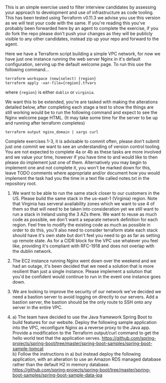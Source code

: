 This is an simple exercise used to filter interview candidates by assessing your
approach to development and use of infrastructure as code tooling. This has been
tested using Terraform v0.11.3 we advise you use this version as we will test
your code with the same. If you're reading this you've probably been forwarded
here by an agent to complete the exercise, if you do fork the repo please don't
push your changes as they will be publicly visible to any other candidates,
instead zip up your repo and forward to the agent.

Here we have a Terraform script building a simple VPC network, for now we have
just one instance running the web server Nginx in it's default configuration,
serving up the default welcome page. To run this use the following command...

    terraform workspace (new|select) {region}
    terraform apply -var-file={region}.tfvars

where `{region}` is either `dublin` or `virginia`.

We want this to be extended, you're are tasked with making the alterations
detailed below, after completing each stage a test to show the things are still
working would be to run the following command and expect to see the Nginx
welcome page HTML. (It may take some time for the server to be up and running
after terraform completes)

    terraform output nginx_domain | xargs curl

Complete exercises 1-3, it is advisable to commit often, please don't submit
just one commit we want to see an understanding of version control tooling. You
are not expected to complete 4a or 4b as these tasks are more involved and we
value your time, however if you have time to and would like to then please do
implement just one of them. Alternatively you may begin to implement one and not
complete it, you won't be marked down for this, leave TODO comments where
appropriate and/or document how you would implement the task had you the time in
a text file called notes.txt in the repository root.

1. We want to be able to run the same stack closer to our customers in the US.
   Please build the same stack in the us-east-1 (Virginia) region. Note that
   Virginia has serveral availability zones which we want to use 4 of them so
   that will need to be taken into consideration yet we still want to run
   a stack in Ireland using the 3 AZs there. We want to reuse as much code as
   possible, we don't want a separate network definition for each region. Feel
   free to modify the existing code as much as possible in order to do this,
   you'll also need to consider terraform state each stack should have it's own
   state but don't feel you need to go as far as setting up remote state. As for
   a CIDR block for the VPC use whatever you feel like, providing it's compliant
   with RFC-1918 and does not overlap with the dublin network.

2. The EC2 instance running Nginx went down over the weekend and we had an
   outage, it's been decided that we need a solution that is more resilient than
   just a single instance. Please implement a solution that you'd be confident
   would continue to run in the event one instance goes down.

3. We are looking to improve the security of our network we've decided we need
   a bastion server to avoid logging on directly to our servers. Add a bastion
   server, the bastion should be the only route to SSH onto any server in the
   entire VPC.

4. a) The team have decided to use the Java framework Spring Boot to build
   features for our website. Deploy the following sample application into the
   VPC, reconfigure Nginx as a reverse proxy to the Java app. Provide
   a modification to the Terraform output/curl command to get the hello world
   text that the application serves.
   https://github.com/spring-projects/spring-boot/tree/master/spring-boot-samples/spring-boot-sample-tomcat
   <br> b) Follow the instructions in a) but instead deploy the following
   application, with an alteration to use an Amazon RDS managed database rather
   than the default H2 in memory database.
   https://github.com/spring-projects/spring-boot/tree/master/spring-boot-samples/spring-boot-sample-data-jpa


